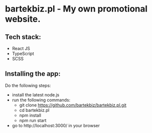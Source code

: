 # bartekbiz.pl - My own promotional website.

## Tech stack:
* React JS
* TypeScript
* SCSS

## Installing the app:
Do the following steps:
* install the latest node.js
* run the following commands:
	* <c>git clone https://github.com/bartekbiz/bartekbiz.pl.git</c>
	* <c>cd bartekbiz.pl</c>
	* <c>npm install</c>
	* <c>npm run start</c>
* go to http://localhost:3000/ in your browser

